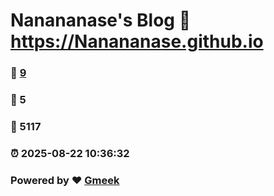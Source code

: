 # Nanananase's Blog :link: https://Nanananase.github.io 
### :page_facing_up: [9](https://Nanananase.github.io/tag.html) 
### :speech_balloon: 5 
### :hibiscus: 5117 
### :alarm_clock: 2025-08-22 10:36:32 
### Powered by :heart: [Gmeek](https://github.com/Meekdai/Gmeek)
